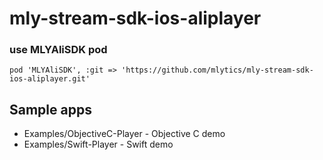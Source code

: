 # mly-stream-sdk-ios-aliplayer

### use MLYAliSDK pod 

```
pod 'MLYAliSDK', :git => 'https://github.com/mlytics/mly-stream-sdk-ios-aliplayer.git'
```

## Sample apps
* Examples/ObjectiveC-Player - Objective C demo
* Examples/Swift-Player - Swift demo
